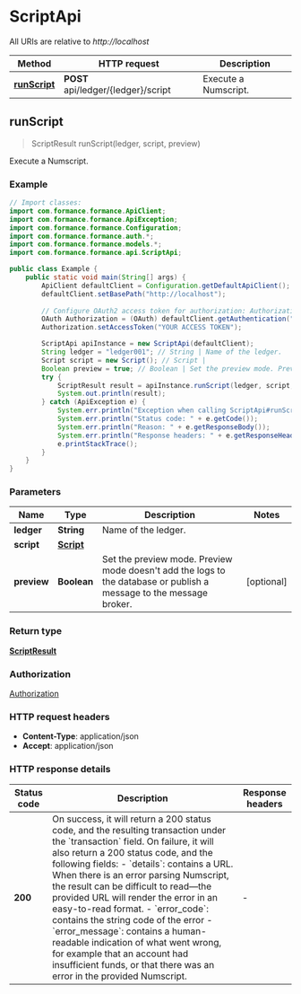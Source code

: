 # ScriptApi

All URIs are relative to *http://localhost*

| Method | HTTP request | Description |
|------------- | ------------- | -------------|
| [**runScript**](ScriptApi.md#runScript) | **POST** api/ledger/{ledger}/script | Execute a Numscript. |



## runScript

> ScriptResult runScript(ledger, script, preview)

Execute a Numscript.

### Example

```java
// Import classes:
import com.formance.formance.ApiClient;
import com.formance.formance.ApiException;
import com.formance.formance.Configuration;
import com.formance.formance.auth.*;
import com.formance.formance.models.*;
import com.formance.formance.api.ScriptApi;

public class Example {
    public static void main(String[] args) {
        ApiClient defaultClient = Configuration.getDefaultApiClient();
        defaultClient.setBasePath("http://localhost");
        
        // Configure OAuth2 access token for authorization: Authorization
        OAuth Authorization = (OAuth) defaultClient.getAuthentication("Authorization");
        Authorization.setAccessToken("YOUR ACCESS TOKEN");

        ScriptApi apiInstance = new ScriptApi(defaultClient);
        String ledger = "ledger001"; // String | Name of the ledger.
        Script script = new Script(); // Script | 
        Boolean preview = true; // Boolean | Set the preview mode. Preview mode doesn't add the logs to the database or publish a message to the message broker.
        try {
            ScriptResult result = apiInstance.runScript(ledger, script, preview);
            System.out.println(result);
        } catch (ApiException e) {
            System.err.println("Exception when calling ScriptApi#runScript");
            System.err.println("Status code: " + e.getCode());
            System.err.println("Reason: " + e.getResponseBody());
            System.err.println("Response headers: " + e.getResponseHeaders());
            e.printStackTrace();
        }
    }
}
```

### Parameters


| Name | Type | Description  | Notes |
|------------- | ------------- | ------------- | -------------|
| **ledger** | **String**| Name of the ledger. | |
| **script** | [**Script**](Script.md)|  | |
| **preview** | **Boolean**| Set the preview mode. Preview mode doesn&#39;t add the logs to the database or publish a message to the message broker. | [optional] |

### Return type

[**ScriptResult**](ScriptResult.md)

### Authorization

[Authorization](../README.md#Authorization)

### HTTP request headers

- **Content-Type**: application/json
- **Accept**: application/json


### HTTP response details
| Status code | Description | Response headers |
|-------------|-------------|------------------|
| **200** | On success, it will return a 200 status code, and the resulting transaction under the &#x60;transaction&#x60; field.  On failure, it will also return a 200 status code, and the following fields:   - &#x60;details&#x60;: contains a URL. When there is an error parsing Numscript, the result can be difficult to read—the provided URL will render the error in an easy-to-read format.   - &#x60;error_code&#x60;: contains the string code of the error   - &#x60;error_message&#x60;: contains a human-readable indication of what went wrong, for example that an account had insufficient funds, or that there was an error in the provided Numscript.  |  -  |


